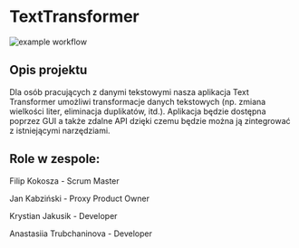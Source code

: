 # TextTransformer

![example workflow](https://github.com/kyrstke/TextTransformer//actions/workflows/ci.yml/badge.svg)

## Opis projektu
Dla osób pracujących z danymi tekstowymi nasza aplikacja Text Transformer umożliwi transformacje danych tekstowych (np. zmiana wielkości liter, eliminacja duplikatów, itd.). Aplikacja będzie dostępna poprzez GUI a także zdalne API dzięki czemu będzie można ją zintegrować z istniejącymi narzędziami.

## Role w zespole:
Filip Kokosza - Scrum Master

Jan Kabziński - Proxy Product Owner

Krystian Jakusik - Developer

Anastasiia Trubchaninova - Developer
